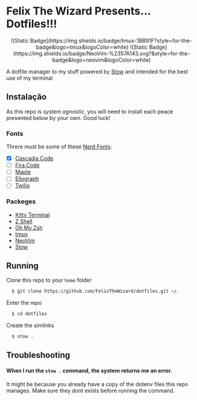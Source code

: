 # Felix The Wizard Presents... Dotfiles!!!

<div align="center">
![Static Badge](https://img.shields.io/badge/tmux-1BB91F?style=for-the-badge&logo=tmux&logoColor=white)
![Static Badge](https://img.shields.io/badge/NeoVim-%2357A143.svg?&style=for-the-badge&logo=neovim&logoColor=white)
</div>

A dotfile manager to my stuff powered by [Stow](https://www.gnu.org/software/stow/) and intended for the best use of my terminal


## Instalação

As this repo is *system agnostic*, you will need to install each peace presented below by your own. Good luck!

### Fonts

Threre must be some of these [Nerd Fonts](https://www.nerdfonts.com/#home):

- [x]  [Cascadia Code](https://github.com/ryanoasis/nerd-fonts/releases/download/v3.1.1/CascadiaCode.zip)
- [ ]  [Fira Code](https://github.com/ryanoasis/nerd-fonts/releases/download/v3.1.1/FiraCode.zip)
- [ ]  [Maple](https://github.com/subframe7536/maple-font/releases/download/v6.4/MapleMono-NF.zip)
- [ ]  [Ellograph](https://en.bestfonts.pro/fonts_files/601fe8e03e053c23c8b0b459/font.zip)
- [ ]  [Twilio](https://github.com/twilio/twilio-sans-mono/blob/main/Twilio-Sans-Mono.zip)

### Packeges

- [Kitty Terminal](https://sw.kovidgoyal.net/kitty/)
- [Z Shell](https://github.com/ohmyzsh/ohmyzsh/wiki/Installing-ZSH)
- [Oh My Zsh](https://github.com/ohmyzsh/ohmyzsh/wiki)
- [tmux](https://github.com/tmux/tmux/wiki)
- [NeoVim](https://neovim.io/)
- [Stow](https://www.gnu.org/software/stow/)

## Running

Clone this repo to your `home` folder

```bash
  $ git clone https://github.com/FelixTheWizard/dotfiles.git ~/.
```

Enter the repo

```bash
  $ cd dotfiles
```

Create the simlinks

```bash
  $ stow .
```


## Troubleshooting

#### When I run the `stow .` command, the system returns me an error.

It might be because you already have a copy of the dotenv files this repo manages. Make sure they dont exists before running the command.
